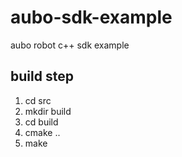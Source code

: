 # aubo-sdk-example
aubo robot c++ sdk example

## build step
  1. cd src
  2. mkdir build
  3. cd build
  4. cmake ..
  5. make